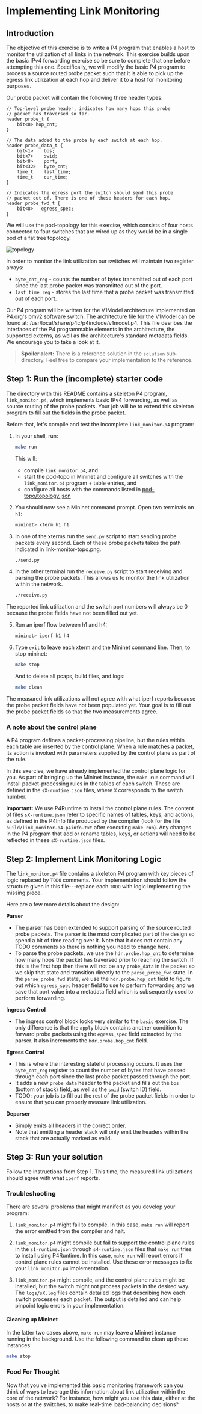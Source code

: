 # Implementing Link Monitoring

## Introduction

The objective of this exercise is to write a P4 program that enables
a host to monitor the utilization of all links in the network. This
exercise builds upon the basic IPv4 forwarding exercise so be sure
to complete that one before attempting this one. Specifically, we
will modify the basic P4 program to process a source routed probe
packet such that it is able to pick up the egress link utilization
at each hop and deliver it to a host for monitoring purposes.

Our probe packet will contain the following three header types:
``` 
// Top-level probe header, indicates how many hops this probe
// packet has traversed so far.
header probe_t {
    bit<8> hop_cnt;
}

// The data added to the probe by each switch at each hop.
header probe_data_t {
    bit<1>    bos;
    bit<7>    swid;
    bit<8>    port;
    bit<32>   byte_cnt;
    time_t    last_time;
    time_t    cur_time;
}

// Indicates the egress port the switch should send this probe
// packet out of. There is one of these headers for each hop.
header probe_fwd_t {
    bit<8>   egress_spec;
}
```

We will use the pod-topology for this exercise, which consists of
four hosts connected to four switches that are wired up as they
would be in a single pod of a fat tree topology.

![topology](./link-monitor-topo.png)

In order to monitor the link utilization our switches will maintain
two register arrays:
* `byte_cnt_reg` - counts the number of bytes transmitted out of
  each port since the last probe packet was transmitted out of
  the port.
* `last_time_reg` - stores the last time that a probe packet was 
  transmitted out of each port.

Our P4 program will be written for the V1Model architecture implemented
on P4.org's bmv2 software switch. The architecture file for the V1Model
can be found at: /usr/local/share/p4c/p4include/v1model.p4. This file
desribes the interfaces of the P4 programmable elements in the architecture,
the supported externs, as well as the architecture's standard metadata
fields. We encourage you to take a look at it.

> **Spoiler alert:** There is a reference solution in the `solution`
> sub-directory. Feel free to compare your implementation to the
> reference.

## Step 1: Run the (incomplete) starter code

The directory with this README contains a skeleton P4 program,
`link_monitor.p4`, which implements basic IPv4 forwarding, as well
as source routing of the probe packets. Your job will be to
extend this skeleton program to fill out the fields in the probe
packet.

Before that, let's compile and test the incomplete `link_monitor.p4`
program: 

1. In your shell, run:
   ```bash
   make run
   ```
   This will:
   * compile `link_monitor.p4`, and
   * start the pod-topo in Mininet and configure all switches with
   the `link_monitor.p4` program + table entries, and
   * configure all hosts with the commands listed in
   [pod-topo/topology.json](./pod-topo/topology.json)

2. You should now see a Mininet command prompt. Open two terminals
on `h1`:
   ```bash
   mininet> xterm h1 h1
   ```
3. In one of the xterms run the `send.py` script to start sending
probe packets every second. Each of these probe packets takes the
path indicated in link-monitor-topo.png.
   ```bash
   ./send.py
   ```
4. In the other terminal run the `receive.py` script to start
receiving and parsing the probe packets. This allows us to monitor
the link utilization within the network. 
   ```bash
   ./receive.py
   ```
The reported link utilization and the switch port numbers will
always be 0 because the probe fields have not been filled out yet.

5. Run an iperf flow between h1 and h4:
   ```bash
   mininet> iperf h1 h4
   ```
6. Type `exit` to leave each xterm and the Mininet command line.
   Then, to stop mininet:
   ```bash
   make stop
   ```
   And to delete all pcaps, build files, and logs:
   ```bash
   make clean
   ```

The measured link utilizations will not agree with what iperf reports
because the probe packet fields have not been populated yet. Your
goal is to fill out the probe packet fields so that the two
measurements agree.

### A note about the control plane

A P4 program defines a packet-processing pipeline, but the rules
within each table are inserted by the control plane. When a rule
matches a packet, its action is invoked with parameters supplied by
the control plane as part of the rule.

In this exercise, we have already implemented the control plane
logic for you. As part of bringing up the Mininet instance, the
`make run` command will install packet-processing rules in the tables of
each switch. These are defined in the `sX-runtime.json` files, where
`X` corresponds to the switch number.

**Important:** We use P4Runtime to install the control plane rules. The
content of files `sX-runtime.json` refer to specific names of tables, keys, and
actions, as defined in the P4Info file produced by the compiler (look for the
file `build/link_monitor.p4.p4info.txt` after executing `make run`). Any
changes in the P4 program that add or rename tables, keys, or actions
will need to be reflected in these `sX-runtime.json` files.

## Step 2: Implement Link Monitoring Logic

The `link_monitor.p4` file contains a skeleton P4 program with key pieces of
logic replaced by `TODO` comments. Your implementation should follow
the structure given in this file---replace each `TODO` with logic
implementing the missing piece.

Here are a few more details about the design:

**Parser**
* The parser has been extended to support parsing of the source routed probe packets.
The parser is the most complicated part of the design so spend a bit of time
reading over it. Note that it does not contain any TODO comments so there is
nothing you need to change here.
* To parse the probe packets, we use the `hdr.probe.hop_cnt` to determine how many
hops the packet has traversed prior to reaching the switch. If this is the first
hop then there will not be any `probe_data` in the packet so we skip that state
and transition directly to the `parse_probe_fwd` state. In the `parse_probe_fwd`
state, we use the `hdr.probe.hop_cnt` field to figure out which `egress_spec`
header field to use to perform forwarding and we save that port value into a
metadata field which is subsequently used to perform forwarding.

**Ingress Control**
* The ingress control block looks very similar to the `basic` exercise. The only
difference is that the `apply` block contains another condition to forward probe
packets using the `egress_spec` field extracted by the parser. It also increments
the `hdr.probe.hop_cnt` field.

**Egress Control**
* This is where the interesting stateful processing occurs. It uses the
`byte_cnt_reg` register to count the number of bytes that have passed through each
port since the last probe packet passed through the port.
* It adds a new `probe_data` header to the packet and fills out the `bos`
(bottom of stack) field, as well as the `swid` (switch ID) field.
* TODO: your job is to fill out the rest of the probe packet fields in order to
ensure that you can properly measure link utilization.

**Deparser**
* Simply emits all headers in the correct order.
* Note that emitting a header stack will only emit the headers within the stack
that are actually marked as valid.

## Step 3: Run your solution

Follow the instructions from Step 1. This time, the measured link
utilizations should agree with what `iperf` reports.

### Troubleshooting

There are several problems that might manifest as you develop your program:

1. `link_monitor.p4` might fail to compile. In this case, `make run` will
report the error emitted from the compiler and halt.

2. `link_monitor.p4` might compile but fail to support the control plane
rules in the `s1-runtime.json` through `s4-runtime.json` files that
`make run` tries to install using P4Runtime. In this case, `make run` will
report errors if control plane rules cannot be installed. Use these error
messages to fix your `link_monitor.p4` implementation.

3. `link_monitor.p4` might compile, and the control plane rules might be
installed, but the switch might not process packets in the desired
way. The `logs/sX.log` files contain detailed logs that describing
how each switch processes each packet. The output is detailed and can
help pinpoint logic errors in your implementation.

#### Cleaning up Mininet

In the latter two cases above, `make run` may leave a Mininet instance
running in the background. Use the following command to clean up
these instances:

```bash
make stop
```

### Food For Thought

Now that you've implemented this basic monitoring framework can you
think of ways to leverage this information about link utilization
within the core of the network? For instance, how might you use this
data, either at the hosts or at the switches, to make real-time
load-balancing decisions?

